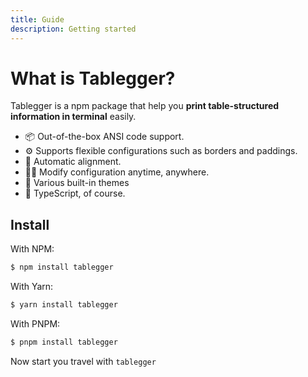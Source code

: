 ```yaml
---
title: Guide
description: Getting started
---
```


# What is Tablegger?

Tablegger is a npm package that help you **print table-structured information in terminal** easily.

* 📦 Out-of-the-box ANSI code support.
* ⚙️ Supports flexible configurations such as borders and paddings.
* 🔧 Automatic alignment.
* 🤙🏻 Modify configuration anytime, anywhere.
* 👀 Various built-in themes
* 🦾 TypeScript, of course.

## Install

With NPM:

```bash
$ npm install tablegger
```

With Yarn:

```bash
$ yarn install tablegger
```

With PNPM:

```bash
$ pnpm install tablegger
```

Now start you travel with `tablegger`